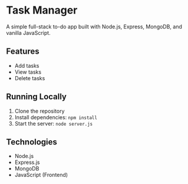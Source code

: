 
# Task Manager

A simple full-stack to-do app built with Node.js, Express, MongoDB, and vanilla JavaScript.

## Features
- Add tasks
- View tasks
- Delete tasks

## Running Locally
1. Clone the repository
2. Install dependencies: `npm install`
3. Start the server: `node server.js`

## Technologies
- Node.js
- Express.js
- MongoDB
- JavaScript (Frontend)

